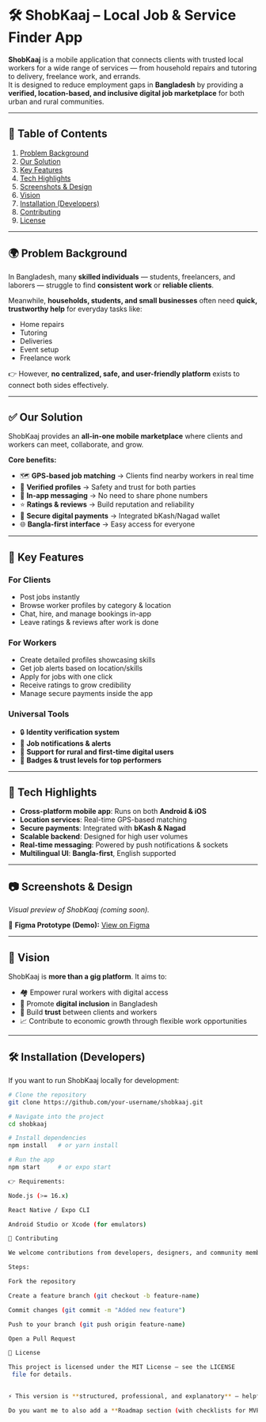 # 🛠️ ShobKaaj – Local Job & Service Finder App

**ShobKaaj** is a mobile application that connects clients with trusted local workers for a wide range of services — from household repairs and tutoring to delivery, freelance work, and errands.  
It is designed to reduce employment gaps in **Bangladesh** by providing a **verified, location-based, and inclusive digital job marketplace** for both urban and rural communities.  

---

## 📖 Table of Contents
1. [Problem Background](#-problem-background)  
2. [Our Solution](#-our-solution)  
3. [Key Features](#-key-features)  
4. [Tech Highlights](#-tech-highlights)  
5. [Screenshots & Design](#-screenshots--design)  
6. [Vision](#-vision)  
7. [Installation (Developers)](#-installation-developers)  
8. [Contributing](#-contributing)  
9. [License](#-license)  

---

## 🌍 Problem Background
In Bangladesh, many **skilled individuals** — students, freelancers, and laborers — struggle to find **consistent work** or **reliable clients**.  

Meanwhile, **households, students, and small businesses** often need **quick, trustworthy help** for everyday tasks like:  
- Home repairs  
- Tutoring  
- Deliveries  
- Event setup  
- Freelance work  

👉 However, **no centralized, safe, and user-friendly platform** exists to connect both sides effectively.  

---

## ✅ Our Solution
ShobKaaj provides an **all-in-one mobile marketplace** where clients and workers can meet, collaborate, and grow.  

**Core benefits:**  
- 🗺️ **GPS-based job matching** → Clients find nearby workers in real time  
- 👤 **Verified profiles** → Safety and trust for both parties  
- 💬 **In-app messaging** → No need to share phone numbers  
- ⭐ **Ratings & reviews** → Build reputation and reliability  
- 💸 **Secure digital payments** → Integrated bKash/Nagad wallet  
- 🌐 **Bangla-first interface** → Easy access for everyone  

---

## 🎯 Key Features

### For Clients
- Post jobs instantly  
- Browse worker profiles by category & location  
- Chat, hire, and manage bookings in-app  
- Leave ratings & reviews after work is done  

### For Workers
- Create detailed profiles showcasing skills  
- Get job alerts based on location/skills  
- Apply for jobs with one click  
- Receive ratings to grow credibility  
- Manage secure payments inside the app  

### Universal Tools
- 🔒 **Identity verification system**  
- 📢 **Job notifications & alerts**  
- 🌱 **Support for rural and first-time digital users**  
- 🏅 **Badges & trust levels for top performers**  

---

## 🚀 Tech Highlights
- **Cross-platform mobile app**: Runs on both **Android & iOS**  
- **Location services**: Real-time GPS-based matching  
- **Secure payments**: Integrated with **bKash & Nagad**  
- **Scalable backend**: Designed for high user volumes  
- **Real-time messaging**: Powered by push notifications & sockets  
- **Multilingual UI**: **Bangla-first**, English supported  

---

## 📷 Screenshots & Design
_Visual preview of ShobKaaj (coming soon)._  

🔗 **Figma Prototype (Demo):** [View on Figma](https://www.figma.com/file/your-demo-link-here)  

---

## 📌 Vision
ShobKaaj is **more than a gig platform**. It aims to:  
- 🏘️ Empower rural workers with digital access  
- 📱 Promote **digital inclusion** in Bangladesh  
- 🤝 Build **trust** between clients and workers  
- 📈 Contribute to economic growth through flexible work opportunities  

---

## 🛠️ Installation (Developers)

If you want to run ShobKaaj locally for development:  

```bash
# Clone the repository
git clone https://github.com/your-username/shobkaaj.git

# Navigate into the project
cd shobkaaj

# Install dependencies
npm install   # or yarn install

# Run the app
npm start     # or expo start

👉 Requirements:

Node.js (>= 16.x)

React Native / Expo CLI

Android Studio or Xcode (for emulators)

🤝 Contributing

We welcome contributions from developers, designers, and community members.

Steps:

Fork the repository

Create a feature branch (git checkout -b feature-name)

Commit changes (git commit -m "Added new feature")

Push to your branch (git push origin feature-name)

Open a Pull Request

📜 License

This project is licensed under the MIT License – see the LICENSE
 file for details.

 
⚡ This version is **structured, professional, and explanatory** — helpful for devs, contributors, and stakeholders alike.  

Do you want me to also add a **Roadmap section (with checklists for MVP, Beta, and Full Release)** so potential contributors/users know what’s coming next?
